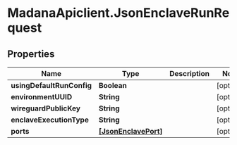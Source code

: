 # MadanaApiclient.JsonEnclaveRunRequest

## Properties

Name | Type | Description | Notes
------------ | ------------- | ------------- | -------------
**usingDefaultRunConfig** | **Boolean** |  | [optional] 
**environmentUUID** | **String** |  | [optional] 
**wireguardPublicKey** | **String** |  | [optional] 
**enclaveExecutionType** | **String** |  | [optional] 
**ports** | [**[JsonEnclavePort]**](JsonEnclavePort.md) |  | [optional] 


